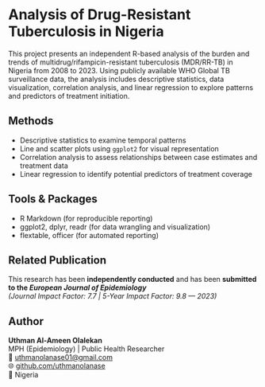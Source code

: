 # Analysis of Drug-Resistant Tuberculosis in Nigeria

This project presents an independent R-based analysis of the burden and trends of multidrug/rifampicin-resistant tuberculosis (MDR/RR-TB) in Nigeria from 2008 to 2023. Using publicly available WHO Global TB surveillance data, the analysis includes descriptive statistics, data visualization, correlation analysis, and linear regression to explore patterns and predictors of treatment initiation.

## Methods
- Descriptive statistics to examine temporal patterns
- Line and scatter plots using `ggplot2` for visual representation
- Correlation analysis to assess relationships between case estimates and treatment data
- Linear regression to identify potential predictors of treatment coverage

## Tools & Packages
- R Markdown (for reproducible reporting)
- ggplot2, dplyr, readr (for data wrangling and visualization)
- flextable, officer (for automated reporting)

## Related Publication
This research has been **independently conducted** and has been **submitted to the *European Journal of Epidemiology***  
*(Journal Impact Factor: 7.7 | 5-Year Impact Factor: 9.8 — 2023)*

## Author
**Uthman Al-Ameen Olalekan**  
MPH (Epidemiology) | Public Health Researcher  
📧 uthmanolanase01@gmail.com  
🌐 [github.com/uthmanolanase](https://github.com/uthmanolanase)  
📍 Nigeria
